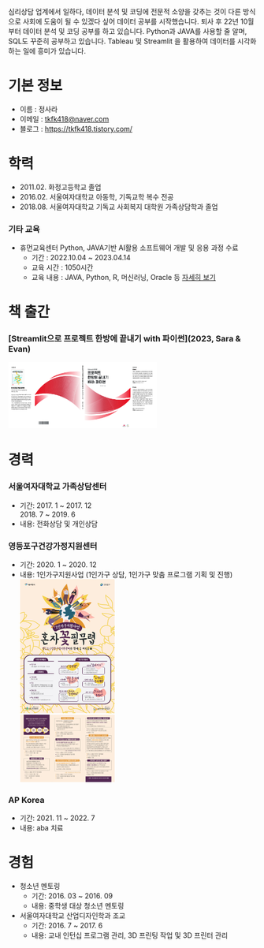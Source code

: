 심리상담 업계에서 일하다, 데이터 분석 및 코딩에 전문적 소양을 갖추는 것이 다른 방식으로 사회에 도움이 될 수 있겠다 싶어 데이터 공부를 시작했습니다. 퇴사 후 22년 10월부터 데이터 분석 및 코딩 공부를 하고 있습니다. Python과 JAVA를 사용할 줄 알며, SQL도 꾸준히 공부하고 있습니다. Tableau 및 Streamlit 을 활용하여 데이터를 시각화하는 일에 흥미가 있습니다.

# 기본 정보
- 이름 : 정사라
- 이메일 : tkfk418@naver.com
- 블로그 : https://tkfk418.tistory.com/

# 학력
+ 2011.02. 화정고등학교 졸업
+ 2016.02. 서울여자대학교 아동학, 기독교학 복수 전공
+ 2018.08. 서울여자대학교 기독교 사회복지 대학원 가족상담학과 졸업

### 기타 교육
- 휴먼교육센터 Python, JAVA기반 AI활용 소프트웨어 개발 및 응용  과정 수료
    - 기간 : 2022.10.04 ~ 2023.04.14
    - 교육 시간 : 1050시간
    - 교육 내용 : JAVA, Python, R, 머신러닝, Oracle 등
    [자세히 보기](https://github.com/tkfk418/human_edu)

# 책 출간
### [Streamlit으로 프로젝트 한방에 끝내기 with 파이썬](2023, Sara & Evan)
<img src="/image/book.jpg" width="60%" height="50%"  alt="poster"></img>

# 경력
### 서울여자대학교 가족상담센터
+ 기간: 2017. 1 ~ 2017. 12<br>
            2018. 7 ~ 2019. 6
+ 내용: 전화상담 및 개인상담
### 영등포구건강가정지원센터
+ 기간: 2020. 1 ~ 2020. 12
+ 내용: 1인가구지원사업 (1인가구 상담, 1인가구 맞춤 프로그램 기획 및 진행)
<img src="/image/혼자꽃필무렵_포스터.jpg" width="40%" height="30%" alt="poster"></img><br>
<img src="/image/혼자꽃필무렵_리플렛.jpg" width="40%" height="30%"  alt="poster"></img>
### AP Korea
+ 기간: 2021. 11 ~ 2022. 7
+ 내용: aba 치료


# 경험
+ 청소년 멘토링
    + 기간: 2016. 03 ~ 2016. 09
    + 내용: 중학생 대상 청소년 멘토링
+ 서울여자대학교 산업디자인학과 조교
    + 기간: 2016. 7 ~ 2017. 6
    + 내용: 교내 인턴십 프로그램 관리, 3D 프린팅 작업 및 3D 프린터 관리